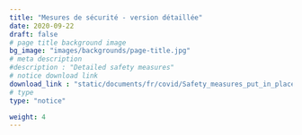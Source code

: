 ```yaml
---
title: "Mesures de sécurité - version détaillée"
date: 2020-09-22
draft: false
# page title background image
bg_image: "images/backgrounds/page-title.jpg"
# meta description
#description : "Detailed safety measures"
# notice download link
download_link : "static/documents/fr/covid/Safety_measures_put_in_place_at_UNF.pdf"
# type
type: "notice"

weight: 4
---
```

